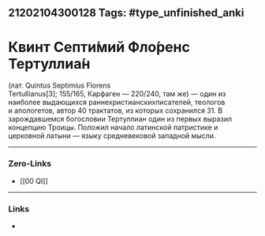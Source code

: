 21202104300128
Tags: #type_unfinished_anki 
---
# Квинт Септи́мий Фло́ренс Тертуллиа́н

(лат. Quintus Septimius Florens Tertullianus[3]; 155/165, Карфаген — 220/240, там же) — один из наиболее выдающихся раннехристианскихписателей, теологов и апологетов, автор 40 трактатов, из которых сохранился 31. В зарождавшемся богословии Тертуллиан один из первых выразил концепцию Троицы. Положил начало латинской патристике и церковной латыни — языку средневековой западной мысли.

---
### Zero-Links
- [[00 QI]]
---
### Links
-